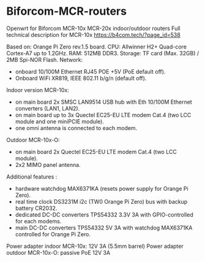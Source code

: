 # Biforcom-MCR-routers
Openwrt for Biforcom MCR-10x MCR-20x indoor/outdoor routers
Full technical description for MCR-10x https://b4com.tech/?page_id=538

Based on: Orange Pi Zero rev.1.5 board.
CPU: Allwinner H2+ Quad-core Cortex-A7 up to 1.2GHz.
RAM: 512MB DDR3.
Storage: TF card (Max. 32GB) / 2MB Spi-NOR Flash.
Network:
- onboard 10/100M Ethernet RJ45 POE +5V (PoE default off).
- Onboard WiFi 	XR819, IEEE 802.11 b/g/n (default off).

Indoor version MCR-10x:
- on main board 2x SMSC LAN9514 USB hub with Eth 10/100M Ethernet converters (LAN1, LAN2).
- on main board up to 3x Quectel EC25-EU LTE modem Cat.4 (two LCC module and one miniPCIE module).
- one omni antenna is connected to each modem.

Outdoor MCR-10x-O:
- on main board 2x Quectel EC25-EU LTE modem Cat.4 (two LCC module).
- 2x2 MIMO panel antenna.

Additional features :
- hardware watchdog MAX6371KA (resets power supply for Orange Pi Zero).
- real time clock DS3231M i2c (TW0 Orange Pi Zero) bus with backup battery CR2032.
- dedicated DC-DC converters TPS54332 3.3V 3A with GPIO-controlled for each modems.
- main DC-DC converters TPS54332 5V 3A with watchdog MAX6371KA controlled for Orange Pi Zero.

Power adapter indoor MCR-10x: 12V 3A (5.5mm barrel)
Power adapter outdoor MCR-10x-O: passive PoE 12V 3A
